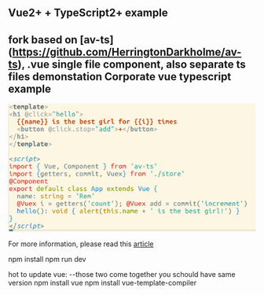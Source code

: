 Vue2+ + TypeScript2+ example 
--------------------------------
fork based on [av-ts] (https://github.com/HerringtonDarkholme/av-ts), .vue single file component, also separate ts files demonstation 
Corporate vue typescript example
------

![screenshot](screen.png)

For more information, please read this [article](https://herringtondarkholme.github.io/2016/10/03/vue2-ts2/)

npm install 
npm run dev


hot to update vue:
--those two come together you schould have same version
npm install vue 
npm install vue-template-compiler
